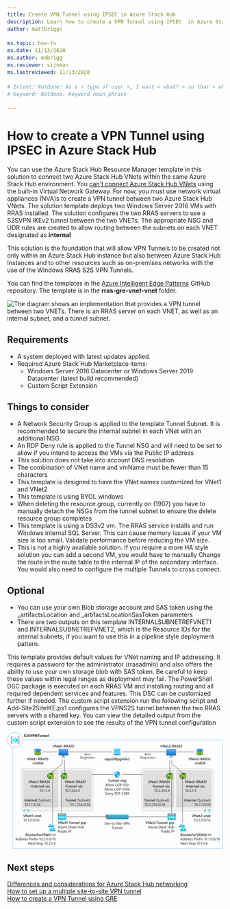 ```yaml
---
title: Create VPN Tunnel using IPSEC in Azure Stack Hub 
description: Learn how to create a VPN Tunnel using IPSEC  in Azure Stack Hub.
author: mattbriggs

ms.topic: how-to
ms.date: 11/13/2020
ms.author: mabrigg
ms.reviewer: sijuman
ms.lastreviewed: 11/13/2020

# Intent: Notdone: As a < type of user >, I want < what? > so that < why? >
# Keyword: Notdone: keyword noun phrase

---
```



# How to create a VPN Tunnel using IPSEC  in Azure Stack Hub

You can use the Azure Stack Hub Resource Manager template in this solution to connect two Azure Stack Hub VNets within the same Azure Stack Hub environment. You [can't connect Azure Stack Hub VNets](./azure-stack-network-differences.md) using the built-in Virtual Network Gateway. For now, you must use network virtual appliances (NVA)s to create a VPN tunnel between two Azure Stack Hub VNets. The solution template deploys two Windows Server 2016 VMs with RRAS installed. The solution configures the two RRAS servers to use a S2SVPN IKEv2 tunnel between the two VNETs. The appropriate NSG and UDR rules are created to allow routing between the subnets on each VNET designated as **internal** 

This solution is the foundation that will allow VPN Tunnels to be created not only within an Azure Stack Hub instance but also between Azure Stack Hub Instances and to other resources such as on-premises networks with the use of the Windows RRAS S2S VPN Tunnels.

You can find the templates in the [Azure Intelligent Edge Patterns](https://github.com/Azure-Samples/azure-intelligent-edge-patterns) GitHub repository. The template is in the **rras-gre-vnet-vnet** folder. 

![The diagram shows an implementation that provides a VPN tunnel between two VNETs. There is an RRAS server on each VNET, as well as an internal subnet, and a tunnel subnet.](./media/azure-stack-network-howto-vpn-tunnel-ipsec/overview.png)

## Requirements

- A system deployed with latest updates applied. 
- Required Azure Stack Hub Marketplace items:
    -  Windows Server 2016 Datacenter or Windows Server 2019 Datacenter (latest build recommended)
	-  Custom Script Extension

## Things to consider

- A Network Security Group is applied to the template Tunnel Subnet.  It is recommended to secure the internal subnet in each VNet with an additional NSG.
- An RDP Deny rule is applied to the Tunnel NSG and will need to be set to allow if you intend to access the VMs via the Public IP address
- This solution does not take into account DNS resolution
- The combination of VNet name and vmName must be fewer than 15 characters
- This template is designed to have the VNet names customized for VNet1 and VNet2
- This template is using BYOL windows
- When deleting the resource group, currently on (1907) you have to manually detach the NSGs from the tunnel subnet to ensure the delete resource group completes
- This template is using a DS3v2 vm.  The RRAS service installs and run Windows internal SQL Server.  This can cause memory issues if your VM size is too small.  Validate performance before reducing the VM size.
- This is not a highly available solution.  If you require a more HA style solution you can add a second VM, you would have to manually Change the route in the route table to the internal IP of the secondary interface.  You would also need to configure the multiple Tunnels to cross connect.

## Optional

- You can use your own Blob storage account and SAS token using the _artifactsLocation and _artifactsLocationSasToken parameters
- There are two outputs on this template INTERNALSUBNETREFVNET1 and INTERNALSUBNETREFVNET2, which is the Resource IDs for the internal subnets, if you want to use this in a pipeline style deployment pattern.

This template provides default values for VNet naming and IP addressing.  It requires a password for the administrator (rrasadmin) and also offers the ability to use your own storage blob with SAS token.  Be careful to keep these values within legal ranges as deployment may fail.  The PowerShell DSC package is executed on each RRAS VM and installing routing and all required dependent services and features.  This DSC can be customized further if needed.  The custom script extension run the following script and Add-Site2SiteIKE.ps1 configures the VPNS2S tunnel between the two RRAS servers with a shared key.  You can view the detailed output from the custom script extension to see the results of the VPN tunnel configuration

![The diagram, titled S2SVPNTunnel, shows two VNETs connected by a site-to-site VPN tunnel.](./media/azure-stack-network-howto-vpn-tunnel-ipsec/s2svpntunnel.svg)

## Next steps

[Differences and considerations for Azure Stack Hub networking](azure-stack-network-differences.md)  
[How to set up a multiple site-to-site VPN tunnel](network-howto-vpn-tunnel.md)  
[How to create a VPN Tunnel using GRE](network-howto-vpn-tunnel-gre.md)
